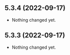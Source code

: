 5.3.4 (2022-09-17)
------------------

- Nothing changed yet.


5.3.3 (2022-09-17)
------------------

- Nothing changed yet.

